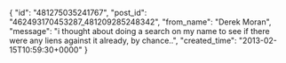  {
   "id": "481275035241767",
   "post_id": "462493170453287_481209285248342",
   "from_name": "Derek Moran",
   "message": "i thought about doing a search on my name to see if there were any liens against it already, by chance..",
   "created_time": "2013-02-15T10:59:30+0000"
 }

